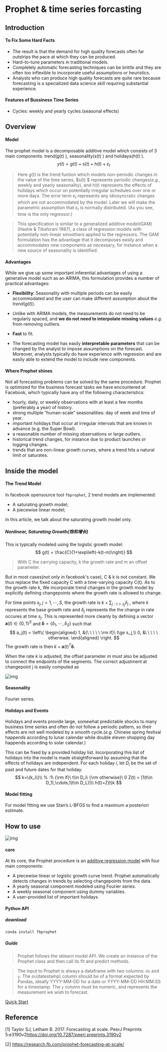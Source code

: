 # Prophet & time series forcasting

## Introduction

#### To Fix Some Hard Facts

- The result is that the demand for high quality forecasts often far outstrips the pace at which they can be produced.
- Hard-to-tune parameters in traditional models.
- Completely automatic forecasting techniques can be brittle and they are often too inflexible to incorporate useful assumptions or heuristics.
- Analysts who can produce high quality forecasts are quite rare because forecasting is a specialized data science skill requiring substantial experience.

#### Features of Bussiness Time Series

- Cycles: weekly and yearly cycles.(seasonal effects)

## Overview

#### Model

The prophet model is a decomposable additive model which consists of 3 main components: trend($g(t)$ ), seasonality($s(t)$ ) and holidays($h(t)$ ).
$$
y(t) = g(t)+s(t)+h(t)+\varepsilon_t
$$

> Here $g(t)$ is the trend funtion which models non-periodic changes in the value of the time series, $s(t) $ represents periodic  changes(*e.g.,* weekly and yearly seasonality), and $h(t)$ represents the effects of holidays which occur on potentially irregular schedules over one or more days. The error term $\varepsilon_t$ represents any idiosyncratic changes which are not accommodated by the model. Later we will make the parametric assumption that $\varepsilon_t$ is normally distributed. (As you see, time is the only regressor.)

> This specification is similar to a generalized additive model(GAM)(Hastie & Tibshirani 1987), a class of regression models with potentially non-linear smoothers applied to the
> regressors. The GAM formulation has the advantage that it decomposes easily and accommodates new components as necessary, for instance when a new source of seasonality is identified.

#### Advantages

While we give up some important inferential advantages of using a generative model such as an ARIMA, this formulation provides a number of practical advantages:

- **Flexibility**: Seasonality with multiple periods can be easily accommodated and the user can make different assumption about the *trend*($g(t)$).

- Unlike with ARIMA models, the measurements do not need to be regularly spaced, and **we do not need to interpolate missing values** *e.g.* from removing outliers.
- **Fast** to fit.
- The forecasting model has easily **interpretable** **parameters** that can be changed by the analyst to impose assumptions on the forecast. Moreover, analysts typically do have experience with regression and are easily able to extend the model to include new components.

#### Where Prophet shines

Not all forecasting problems can be solved by the same procedure. Prophet is optimized for the business forecast tasks we have encountered at Facebook, which typically have any of the following characteristics:

- hourly, daily, or weekly observations with at least a few months (preferably a year) of history.
- strong multiple “human-scale” seasonalities: day of week and time of year.
- important holidays that occur at irregular intervals that are known in advance (e.g. the Super Bowl).
- a reasonable number of missing observations or large outliers.
- historical trend changes, for instance due to product launches or logging changes.
- trends that are non-linear growth curves, where a trend hits a natural limit or saturates.

## Inside the model

#### The Trend Model

In facebook opensource tool `fbprophet`, 2 trend models are implemented:

- A saturating growth model;
- A piecewise linear model;

In this article, we talk about the saturating growth model only.

##### Nonlinear, Saturating Growth(饱和增长)

This is typically modeled using the logistic growth model:
$$
g(t) = \frac{C}{1+\exp\left(-k(t-m)\right)}
$$

> With C the carrying capacity, k the growth rate and m an offset parameter.

But in most cases(not only in facebook's case), C & k is not constant. We thus replace the fixed capacity C with a time-varying capacity C(t). As to the growth rate k, We incorporate trend changes in the growth model by explicitly defining changepoints where the growth rate is allowed to change. 

For time points $s_j, j=1,\cdots,S$, the growth rate is $k+\sum_{j:t>s_j}\delta_j$ , where $k$ represents the base growth rate and $\delta_j$ represents the the change in rate occures at time $s_j$. This is represented more cleanly by defining a vector $\mathbf{a}(t) ∈ \{0, 1\}^S$ and ${\mathbf{\delta}=\{\delta_1,\cdots,\delta_S\}}$ such that
$$
a_j(t) = \left\{
\begin{aligned}
1, &{\ \ \  \ \ \rm if}\ t\ge s_j,\\
0, &\ \ \  \ \ otherwise.
\end{aligned}
\right.
$$
The growth rate is then $k+\mathbf{a}(t)^T\mathbf{\delta}$.

When the rate $k$ is adjusted, the offset parameter $m$ must also be adjusted to connect the endpoints of the segments. The correct adjustment at changepoint j is easily computed as

![img](https://s2.ax1x.com/2019/01/21/kPX2gH.png)



#### Seasonality

Fourier series.

#### Holidays and Events

Holidays and events provide large, somewhat predictable shocks to many business time series and often do not follow a periodic pattern, so their effects are not well modeled by a smooth cycle.(*e.g.* Chinese spring festival happends according to lunar calendar while double eleven shopping day happends according to solar calendar.)

This can be fixed by a provided holiday list. Incorporating this list of holidays into the model is made straightforward by assuming that the effects of holidays are independent. For each holiday $i$, let $D_i$ be the set of past and future dates for that holiday.
$$
k=\{k_i\}\\
% :1\ {\rm if}\ t\in D_i\ {\rm otherwise}\ 0
Z(t) = [1(t\in D_1),\cdots,1(t\in D_L)]\\
h(t)=Z(t)k
$$

#### Model fitting

For model fitting we use Stan’s L-BFGS to find a maximum a posteriori estimate.

## How to use

![img](https://research.fb.com/wp-content/uploads/2017/02/image-2.png?w=884)

#### core

At its core, the Prophet procedure is an [additive regression model](https://en.wikipedia.org/wiki/Additive_model) with four main components:

- A piecewise linear or logistic growth curve trend. Prophet automatically detects changes in trends by selecting changepoints from the data.
- A yearly seasonal component modeled using Fourier series.
- A weekly seasonal component using dummy variables.
- A user-provided list of important holidays.

#### Python API

##### download

```python
conda install fbprophet
```

##### Guide

> Prophet follows the sklearn model API. We create an instance of the Prophet class and then call its fit and predict methods.

> The input to Prophet is always a dataframe with two columns: `ds` and `y`. The `ds`(datestamp) column should be of a format expected by Pandas, ideally YYYY-MM-DD for a date or YYYY-MM-DD HH:MM:SS for a timestamp. The `y` column must be numeric, and represents the measurement we wish to forecast.

[Quick Start](https://facebook.github.io/prophet/docs/quick_start.html)

## Reference

[1] Taylor SJ, Letham B. 2017. Forecasting at scale. PeerJ Preprints 5:e3190v2<https://doi.org/10.7287/peerj.preprints.3190v2>

[2] https://research.fb.com/prophet-forecasting-at-scale/